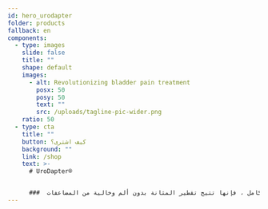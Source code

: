 ```yaml
---
id: hero_urodapter
folder: products
fallback: en
components:
  - type: images
    slide: false
    title: ""
    shape: default
    images:
      - alt: Revolutionizing bladder pain treatment
        posx: 50
        posy: 50
        text: ""
        src: /uploads/tagline-pic-wider.png
    ratio: 50
  - type: cta
    title: ""
    button: كيف اشترى؟
    background: ""
    link: /shop
    text: >-
      # UroDapter®


      ###  المسالك البولية لتقطير المثانة. تستبدل القسطرة بالكامل ، فإنها تتيح تقطير المثانة بدون ألم وخالية من المضاعفات.
---
```

